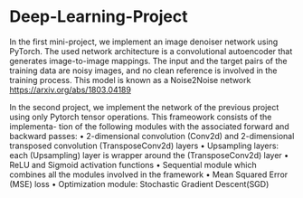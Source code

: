 # Deep-Learning-Project


In the first mini-project, we implement an image denoiser network using PyTorch. The used network architecture is a convolutional autoencoder that generates image-to-image mappings. The input and the target pairs of the training data are noisy images, and no clean reference is involved in the training process. This model is known as a Noise2Noise network https://arxiv.org/abs/1803.04189


In the second project, we implement the network of the previous project using only Pytorch tensor operations. This frameowork consists of the implementa- tion of the following modules with the associated forward and backward passes:
• 2-dimensional convolution (Conv2d) and 2-dimensional transposed convolution (TransposeConv2d) layers
• Upsampling layers: each (Upsampling) layer is wrapper around the (TransposeConv2d) layer
• ReLU and Sigmoid activation functions
• Sequential module which combines all the modules involved in the framework
• Mean Squared Error (MSE) loss
• Optimization module: Stochastic Gradient Descent(SGD)
